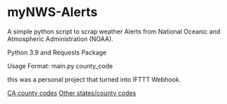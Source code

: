# myNWS-Alerts
A simple python script to scrap weather Alerts from National Oceanic and Atmospheric Administration (NOAA).

Python 3.9 and Requests Package

Usage Format: main.py county_code

this was a personal project that turned into IFTTT Webhook.

[CA county codes](https://alerts.weather.gov/cap/ca.php?x=3)
[Other states/county codes](https://alerts.weather.gov/)
